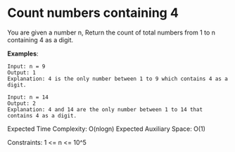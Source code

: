 # Count numbers containing 4

You are given a number n, Return the count of total numbers from 1 to n containing 4 as a digit.

**Examples**:
```
Input: n = 9
Output: 1
Explanation: 4 is the only number between 1 to 9 which contains 4 as a digit.
```
```
Input: n = 14
Output: 2
Explanation: 4 and 14 are the only number between 1 to 14 that contains 4 as a digit.
```

Expected Time Complexity: O(nlogn)
Expected Auxiliary Space: O(1)

Constraints:
1 <= n <= 10^5